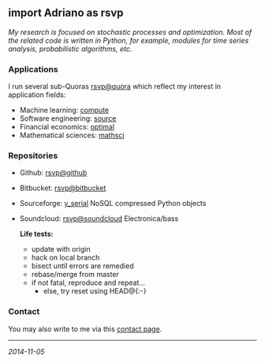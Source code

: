 ## import Adriano as rsvp

*My research is focused on stochastic processes and optimization. Most of the related code is written in Python, for example, modules for time series analysis, probabilistic algorithms, etc.*


### Applications

I run several sub-Quoras [rsvp@quora] which reflect my interest in application fields:

- Machine learning: [compute]
- Software engineering: [source]
- Financial economics: [optimal]
- Mathematical sciences: [mathsci]


### Repositories

- Github: [rsvp@github]
- Bitbucket: [rsvp@bitbucket]
- Sourceforge: [y_serial] NoSQL compressed Python objects
- Soundcloud: [rsvp@soundcloud] Electronica/bass

    **Life tests:**

    - update with origin
    - hack on local branch
    - bisect until errors are remedied
    - rebase/merge from master
    - if not fatal, reproduce and repeat...
        - else, try reset using HEAD@{:-}

### Contact

You may also write to me via this [contact page].

- - - -

*2014-11-05*

[rsvp@github]:     https://github.com/rsvp           "Adriano, rsvp at Github"
[rsvp@bitbucket]:  https://bitbucket.org/rsvp        "Adriano, rsvp at Bitbucket"
[y_serial]:        http://yserial.sourceforge.net    "y_serial module -- warehouse compressed Python objects with SQLite"
[rsvp@soundcloud]: https://soundcloud.com/rsvp/sets  "Adriano, rsvp at Soundcloud"

[rsvp@quora]:     https://rsvp.quora.com/?share=1    "Adriano, rsvp at Quora"
[compute]:        https://compute.quora.com/?share=1 "Computation and Machine Learning at Quora"
[source]:         https://source.quora.com/?share=1  "Source code and software at Quora" 
[optimal]:        https://optimal.quora.com/?share=1 "Optimal portfolios and financial economics at Quora"
[mathsci]:        https://mathsci.quora.com/?share=1 "Mathematical sciences at Quora"

[contact page]:   http://goo.gl/XVnfzR               "rsvp Adriano"

[//]: # (This may be the most platform-independent comment syntax using Markdown.) 
[Markdown]:       https://bitbucket.org/tutorials/markdowndemo


<!--- Illustrating code block in Markdown, note significant triple dash as comment syntax:
         Code highlights per indicator after first triple backticks:
         
```sh
› git shortlog -s | cut -f1 | spark
  ▁▁▁▁▁▁▁▁▁▁▁▁▁▁▁▁▁▁▁▁▁▁▁▁▃▁▁▁▁▁▁▁▁▂▁▁▅▁▂▁▁▁▂▁▁▁▁▁▁▁▁▂▁▁▁▁▁▁▁▁▁▁▁▁▁▁
```

-->

